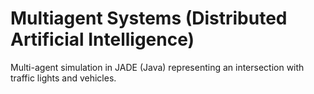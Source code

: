 #  Multiagent Systems (Distributed Artificial Intelligence)
Multi-agent simulation in JADE (Java) representing an intersection with traffic lights and vehicles.
